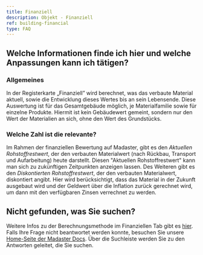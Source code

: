 ```yaml
---
title: Finanziell
description: Objekt - Finanziell
ref: building-financial
type: FAQ
---
```


## Welche Informationen finde ich hier und welche Anpassungen kann ich tätigen?
### Allgemeines
In der Registerkarte „Finanziell” wird berechnet, was das verbaute Material aktuell, sowie die Entwicklung dieses Wertes bis an sein Lebensende.
Diese Auswertung ist für das Gesamtgebäude möglich, je Materialfamilie sowie für einzelne Produkte.
Hiermit ist kein Gebäudewert gemeint, sondern nur den Wert der Materialien an sich, ohne den Wert des Grundstücks.

### Welche Zahl ist die relevante?
Im Rahmen der finanziellen Bewertung auf Madaster, gibt es den *Aktuellen Rohstoffrestwert*, der den verbauten Materialwert (nach Rückbau, Transport und Aufarbeitung) heute darstellt. Diesen "Aktuellen Rohstoffrestwert" kann man sich zu zukünftigen Zeitpunkten anzeigen lassen.
Des Weiteren gibt es den *Diskontierten Rohstoffrestwert*, der den verbauten Materialwert, diskontiert angibt. Hier wird berücksichtigt, dass das Material in der Zukunft ausgebaut wird und der Geldwert über die Inflation zurück gerechnet wird, um dann mit den verfügbaren Zinsen verrechnet zu werden.


## Nicht gefunden, was Sie suchen?
Weitere Infos zu der Berechnungsmethode im Finanziellen Tab gibt es <a href ="/de/de/knowledge-base/calculations#finanzielles-tool" target="_blank">hier</a>.
Falls Ihre Frage nicht beantwortet werden konnte, besuchen Sie unsere <a href="/de/de/" target="_blank">Home-Seite der Madaster Docs</a>. Über die Suchleiste werden Sie zu den Antworten geleitet, die Sie suchen.
